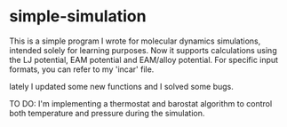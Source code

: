 # simple-simulation
This is a simple program I wrote for molecular dynamics simulations, intended solely for learning purposes.
Now it supports calculations using the LJ potential, EAM potential and EAM/alloy potential. For specific input formats, you can refer to my 'incar' file.

lately I updated some new functions and I solved some bugs. 


TO DO:
I'm implementing a thermostat and barostat algorithm to control both temperature and pressure during the simulation.
